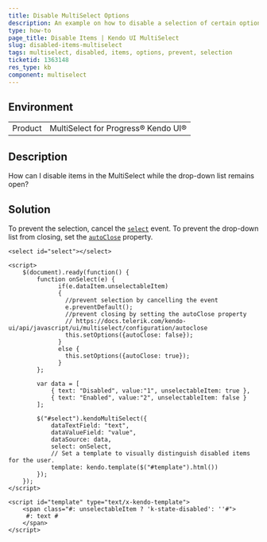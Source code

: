 ```yaml
---
title: Disable MultiSelect Options
description: An example on how to disable a selection of certain options in a MultiSelect and prevent the drop-down from closing when the user clicks them.
type: how-to
page_title: Disable Items | Kendo UI MultiSelect
slug: disabled-items-multiselect
tags: multiselect, disabled, items, options, prevent, selection
ticketid: 1363148
res_type: kb
component: multiselect
---
```


## Environment

<table>
 <tr>
  <td>Product</td>
  <td>MultiSelect for Progress&reg; Kendo UI&reg;</td>
 </tr>
</table>

## Description

How can I disable items in the MultiSelect while the drop-down list remains open?

## Solution

To prevent the selection, cancel the [`select`](https://docs.telerik.com/kendo-ui/api/javascript/ui/multiselect/events/select) event. To prevent the drop-down list from closing, set the [`autoClose`](https://docs.telerik.com/kendo-ui/api/javascript/ui/multiselect/configuration/autoclose) property.

```dojo
<select id="select"></select>

<script>
    $(document).ready(function() {
        function onSelect(e) {
              if(e.dataItem.unselectableItem)
              {
                //prevent selection by cancelling the event
                e.preventDefault();
                //prevent closing by setting the autoClose property
                // https://docs.telerik.com/kendo-ui/api/javascript/ui/multiselect/configuration/autoclose
                this.setOptions({autoClose: false});
              }
              else {
               	this.setOptions({autoClose: true});
              }
        };

        var data = [
            { text: "Disabled", value:"1", unselectableItem: true },
            { text: "Enabled", value:"2", unselectableItem: false }
        ];

        $("#select").kendoMultiSelect({
            dataTextField: "text",
            dataValueField: "value",
            dataSource: data,
            select: onSelect,
            // Set a template to visually distinguish disabled items for the user.
            template: kendo.template($("#template").html())
        });
    });
</script>

<script id="template" type="text/x-kendo-template">
	<span class="#: unselectableItem ? 'k-state-disabled': ''#">
  	 #: text #
	</span>
</script>
```
